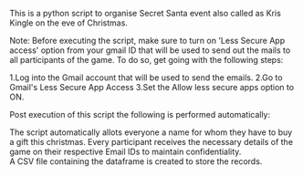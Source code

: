 This is a python script to organise Secret Santa event also called as Kris Kingle on the eve of Christmas. 

Note: Before executing the script, make sure to turn on 'Less Secure App access' option from your gmail ID that will be used to send out the mails to all participants of the game. 
To do so, get going with the following steps:

1.Log into the Gmail account that will be used to send the emails.
2.Go to Gmail's Less Secure App Access
3.Set the Allow less secure apps option to ON.


Post execution of this script the following is performed automatically:

The script automatically allots everyone a name for whom they have to buy a gift this christmas. 
Every participant receives the necessary details of the game on their respective Email IDs to maintain confidentiality.  
A CSV file containing the dataframe is created to store the records.


